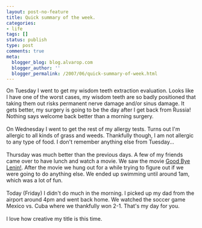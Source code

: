 ```yaml
---
layout: post-no-feature
title: Quick summary of the week.
categories:
- life
tags: []
status: publish
type: post
comments: true
meta:
  blogger_blog: blog.alvarop.com
  blogger_author: ''
  blogger_permalink: /2007/06/quick-summary-of-week.html
---
```

On Tuesday I went to get my wisdom teeth extraction evaluation. Looks like I have one of the worst cases, my wisdom teeth are so badly positioned that taking them out risks permanent nerve damage and/or sinus damage. It gets better, my surgery is going to be the day after I get back from Russia! Nothing says welcome back better than a morning surgery.<br /><br />On Wednesday I went to get the rest of my allergy tests. Turns out I'm allergic to all kinds of grass and weeds. Thankfully though, I am not allergic to any type of food. I don't remember anything else from Tuesday...<br /><br />Thursday was much better than the previous days. A few of my friends came over to have lunch and watch a movie. We saw the movie <a href="http://www.imdb.com/title/tt0301357/">Good Bye Lenin!</a>. After the movie we hung out for a while trying to figure out if we were going to do anything else. We ended up swimming until around 1am, which was a lot of fun.<br /><br />Today (Friday) I didn't do much in the morning. I picked up my dad from the airport around 4pm and went back home. We watched the soccer game Mexico vs. Cuba where we thankfully won 2-1. That's my day for you.<br /><br />I love how creative my title is this time.
